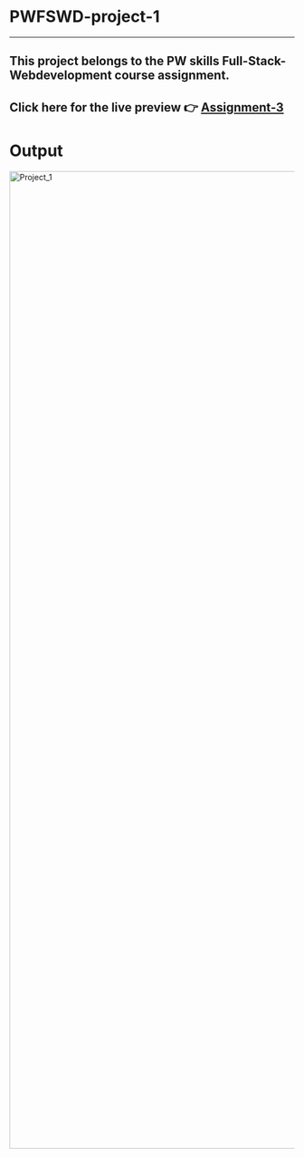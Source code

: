 # PWFSWD-project-1
---
This project belongs to the PW skills Full-Stack-Webdevelopment course assignment.
---
Click here for the live preview 👉
[Assignment-3](https://pwfswd-assignment-3.netlify.app/ )
---
# Output
<img width="1726" alt="Project_1" src="https://user-images.githubusercontent.com/108792404/217798060-d92a4508-6e28-4b3a-a81e-1ba4ffbe343a.png">
